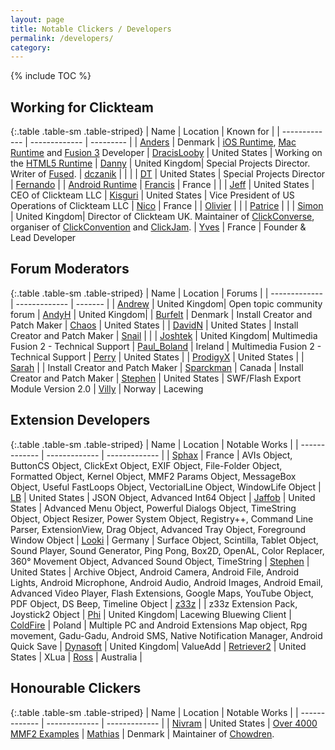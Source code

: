 ```yaml
---
layout: page
title: Notable Clickers / Developers
permalink: /developers/
category:
---
```


{% include TOC %}

## Working for Clickteam

{:.table .table-sm .table-striped}
| Name          | Location      | Known for |
| ------------- | ------------- | --------- |
| [Anders]      | Denmark       | [iOS Runtime], [Mac Runtime] and [Fusion 3] Developer
| [DracisLooby] | United States | Working on the [HTML5 Runtime]
| [Danny]       | United Kingdom| Special Projects Director. Writer of [Fused].
| [dczanik]     |               |  |
| [DT]          | United States | Special Projects Director
| [Fernando]    |               | [Android Runtime]
| [Francis]     | France        | |
| [Jeff]        | United States | CEO of Clickteam LLC
| [Kisguri]     | United States | Vice President of US Operations of Clickteam LLC
| [Nico]        | France        |
| [Olivier]     |               |
| [Patrice]     |               |
| [Simon]       | United Kingdom| Director of Clickteam UK. Maintainer of [ClickConverse], organiser of [ClickConvention] and [ClickJam].
| [Yves]        | France        | Founder & Lead Developer

[Anders]: http://community.clickteam.com/members/4-Anders
[DracisLooby]: http://community.clickteam.com/members/7819-DracisLooby
[Danny]: http://community.clickteam.com/members/7049-Danny
[dczanik]: http://community.clickteam.com/members/13194-dczanik
[DT]: http://community.clickteam.com/members/5113-DT
[Fernando]: http://community.clickteam.com/members/6268-Fernando
[Francis]: http://community.clickteam.com/members/5417-Francis
[Jeff]: http://community.clickteam.com/members/3-Jeff
[Kisguri]: http://community.clickteam.com/members/6-Kisguri
[Nico]: http://community.clickteam.com/members/2-Nico
[Olivier]: http://community.clickteam.com/members/5136-Olivier
[Patrice]: http://community.clickteam.com/members/10470-Patrice
[Simon]: http://community.clickteam.com/members/5109-Simon
[Yves]: http://community.clickteam.com/members/5114-Yves

[iOS Runtime]: /exporters/iOS/
[Mac Runtime]: /exporters/Mac/
[HTML5 Runtime]: /exporters/HTML5/
[Fusion 3]: /fusion/3.0/
[Fused]: /fused/
[Android Runtime]: /exporters/Android/
[ClickConvention]: /clickconvention/
[ClickConverse]: /clickconverse/
[ClickJam]: /clickjam/

## Forum Moderators

{:.table .table-sm .table-striped}
| Name          | Location      | Forums  |
| ------------- | ------------- | ------- |
| [Andrew]      | United Kingdom| Open topic community forum
| [AndyH]       | United Kingdom|
| [Burfelt]     | Denmark       | Install Creator and Patch Maker
| [Chaos]       | United States |
| [DavidN]      | United States | Install Creator and Patch Maker
| [Snail]       |               |
| [Joshtek]     | United Kingdom| Multimedia Fusion 2 - Technical Support
| [Paul_Boland] | Ireland       | Multimedia Fusion 2 - Technical Support
| [Perry]       | United States |
| [ProdigyX]    | United States |
| [Sarah]       |               | Install Creator and Patch Maker
| [Sparckman]   | Canada        | Install Creator and Patch Maker
| [Stephen]     | United States | SWF/Flash Export Module Version 2.0
| [Villy]       | Norway        | Lacewing

[Andrew]: http://community.clickteam.com/members/5115-Andrew
[AndyH]: http://community.clickteam.com/members/5118-AndyH
[Burfelt]: http://community.clickteam.com/members/5369-Burfelt
[Chaos]: http://community.clickteam.com/members/5748-Chaos
[DavidN]: http://community.clickteam.com/members/5244-DavidN
[Snail]: http://community.clickteam.com/members/5550-Snail
[Joshtek]: http://community.clickteam.com/members/5124-Joshtek
[Paul_Boland]: http://community.clickteam.com/members/5119-Paul_Boland
[Perry]: http://community.clickteam.com/members/15247-Perry
[ProdigyX]: http://http//community.clickteam.com/members/10820-ProdigyX
[Sarah]: http://community.clickteam.com/members/5116-Sarah
[Sparckman]: http://community.clickteam.com/members/14674-Sparckman
[Stephen]: http://community.clickteam.com/members/8024-Stephen
[Villy]: http://community.clickteam.com/members/5769-Villy

## Extension Developers

{:.table .table-sm .table-striped}
| Name          | Location      | Notable Works |
| ------------- | ------------- | ------------- |
| [Sphax]       | France        | AVIs Object, ButtonCS Object, ClickExt Object, EXIF Object, File-Folder Object, Formatted Object, Kernel Object, MMF2 Params Object, MessageBox Object, Useful FastLoops Object, VectorialLine Object, WindowLife Object
| [LB]          | United States | JSON Object, Advanced Int64 Object
| [Jaffob]      | United States | Advanced Menu Object, Powerful Dialogs Object, TimeString Object, Object Resizer, Power System Object, Registry++, Command Line Parser, ExtensionView, Drag Object, Advanced Tray Object, Foreground Window Object
| [Looki]       | Germany       | Surface Object, Scintilla, Tablet Object, Sound Player, Sound Generator, Ping Pong, Box2D, OpenAL, Color Replacer, 360° Movement Object, Advanced Sound Object, TimeString
| [Stephen]     | United States | Archive Object, Android Camera, Android File, Android Lights, Android Microphone, Android Audio, Android Images, Android Email, Advanced Video Player, Flash Extensions, Google Maps, YouTube Object, PDF Object, DS Beep, Timeline Object
| [z33z]        |               | z33z Extension Pack, Joystick2 Object
| [Phi]         | United Kingdom| Lacewing Bluewing Client
| [ColdFire]    | Poland        | Multiple PC and Android Extensions Map object, Rpg movement, Gadu-Gadu, Android SMS, Native Notification Manager, Android Quick Save
| [Dynasoft]    | United Kingdom| ValueAdd
| [Retriever2]  | United States | XLua
| [Ross]        | Australia     |

[Sphax]: http://community.clickteam.com/members/5240-Sphax
[LB]: http://community.clickteam.com/members/6786-LB
[Jaffob]: http://community.clickteam.com/members/7749-Jaffob
[Looki]: http://community.clickteam.com/members/5742-Looki
[Stephen]: http://community.clickteam.com/members/8024-Stephen
[z33z]: http://community.clickteam.com/members/5480-z33z
[Phi]: http://community.clickteam.com/members/9754-Phi
[ColdFire]: http://community.clickteam.com/members/11255-ColdFire
[Dynasoft]: http://community.clickteam.com/members/5235-Dynasoft
[Retriever2]: http://community.clickteam.com/members/5243-Retriever2
[Ross]: http://community.clickteam.com/members/5176-Ross

## Honourable  Clickers

{:.table .table-sm .table-striped}
| Name          | Location      | Notable Works |
| ------------- | ------------- | ------------- |
| [Nivram]      | United States | [Over 4000 MMF2 Examples](http://www.castles-of-britain.com/mmf2examples.htm)
| [Mathias]     | Denmark       | Maintainer of [Chowdren](/chowdren/).

[Nivram]: http://community.clickteam.com/members/5451-nivram
[Mathias]: http://community.clickteam.com/members/5234-Mathias
